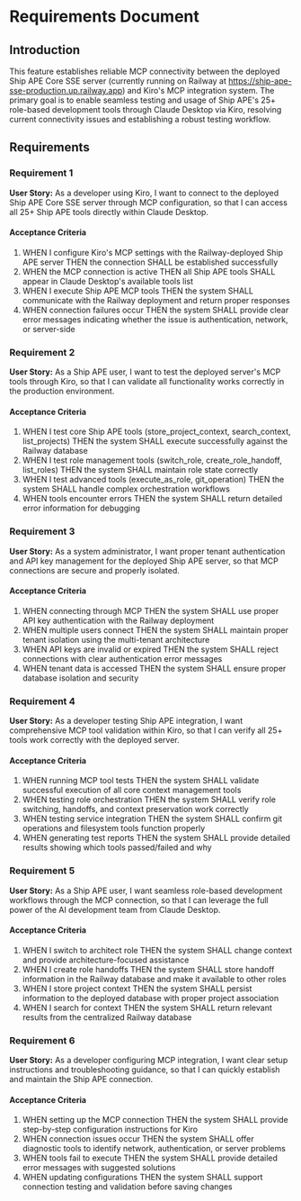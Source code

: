 # Requirements Document

## Introduction

This feature establishes reliable MCP connectivity between the deployed Ship APE Core SSE server (currently running on Railway at https://ship-ape-sse-production.up.railway.app) and Kiro's MCP integration system. The primary goal is to enable seamless testing and usage of Ship APE's 25+ role-based development tools through Claude Desktop via Kiro, resolving current connectivity issues and establishing a robust testing workflow.

## Requirements

### Requirement 1

**User Story:** As a developer using Kiro, I want to connect to the deployed Ship APE Core SSE server through MCP configuration, so that I can access all 25+ Ship APE tools directly within Claude Desktop.

#### Acceptance Criteria

1. WHEN I configure Kiro's MCP settings with the Railway-deployed Ship APE server THEN the connection SHALL be established successfully
2. WHEN the MCP connection is active THEN all Ship APE tools SHALL appear in Claude Desktop's available tools list
3. WHEN I execute Ship APE MCP tools THEN the system SHALL communicate with the Railway deployment and return proper responses
4. WHEN connection failures occur THEN the system SHALL provide clear error messages indicating whether the issue is authentication, network, or server-side

### Requirement 2

**User Story:** As a Ship APE user, I want to test the deployed server's MCP tools through Kiro, so that I can validate all functionality works correctly in the production environment.

#### Acceptance Criteria

1. WHEN I test core Ship APE tools (store_project_context, search_context, list_projects) THEN the system SHALL execute successfully against the Railway database
2. WHEN I test role management tools (switch_role, create_role_handoff, list_roles) THEN the system SHALL maintain role state correctly
3. WHEN I test advanced tools (execute_as_role, git_operation) THEN the system SHALL handle complex orchestration workflows
4. WHEN tools encounter errors THEN the system SHALL return detailed error information for debugging

### Requirement 3

**User Story:** As a system administrator, I want proper tenant authentication and API key management for the deployed Ship APE server, so that MCP connections are secure and properly isolated.

#### Acceptance Criteria

1. WHEN connecting through MCP THEN the system SHALL use proper API key authentication with the Railway deployment
2. WHEN multiple users connect THEN the system SHALL maintain proper tenant isolation using the multi-tenant architecture
3. WHEN API keys are invalid or expired THEN the system SHALL reject connections with clear authentication error messages
4. WHEN tenant data is accessed THEN the system SHALL ensure proper database isolation and security

### Requirement 4

**User Story:** As a developer testing Ship APE integration, I want comprehensive MCP tool validation within Kiro, so that I can verify all 25+ tools work correctly with the deployed server.

#### Acceptance Criteria

1. WHEN running MCP tool tests THEN the system SHALL validate successful execution of all core context management tools
2. WHEN testing role orchestration THEN the system SHALL verify role switching, handoffs, and context preservation work correctly
3. WHEN testing service integration THEN the system SHALL confirm git operations and filesystem tools function properly
4. WHEN generating test reports THEN the system SHALL provide detailed results showing which tools passed/failed and why

### Requirement 5

**User Story:** As a Ship APE user, I want seamless role-based development workflows through the MCP connection, so that I can leverage the full power of the AI development team from Claude Desktop.

#### Acceptance Criteria

1. WHEN I switch to architect role THEN the system SHALL change context and provide architecture-focused assistance
2. WHEN I create role handoffs THEN the system SHALL store handoff information in the Railway database and make it available to other roles
3. WHEN I store project context THEN the system SHALL persist information to the deployed database with proper project association
4. WHEN I search for context THEN the system SHALL return relevant results from the centralized Railway database

### Requirement 6

**User Story:** As a developer configuring MCP integration, I want clear setup instructions and troubleshooting guidance, so that I can quickly establish and maintain the Ship APE connection.

#### Acceptance Criteria

1. WHEN setting up the MCP connection THEN the system SHALL provide step-by-step configuration instructions for Kiro
2. WHEN connection issues occur THEN the system SHALL offer diagnostic tools to identify network, authentication, or server problems
3. WHEN tools fail to execute THEN the system SHALL provide detailed error messages with suggested solutions
4. WHEN updating configurations THEN the system SHALL support connection testing and validation before saving changes